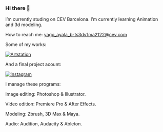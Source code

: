 ### Hi there 👋

I’m currently studing on CEV Barcelona. I’m currently learning Animation and 3d modeling.

 How to reach me: yago_ayala_b-ts3dv1ma2122@cev.com
 
 Some of my works:
 
[![Artstation](https://img.shields.io/badge/Artstation-@silayastudios-0590DB?style=for-the-badge&logo=artstation&logoColor=blue&labelColor=000000)](https://www.artstation.com/yagoayalaguerra7)
 
 And a final project acount: 

[![Instagram](https://img.shields.io/badge/Instagram-@silayastudios-E4405F?style=for-the-badge&logo=instagram&logoColor=white&labelColor=101010)](https://www.instagram.com/silayastudios/?hl=es)
 
 I manage these programs:
 
Image editing: Photoshop & Illustrator.
                                        
Video edition: Premiere Pro & After Effects.

Modeling: Zbrush, 3D Max & Maya.

Audio: Audition, Audacity & Ableton.
 
